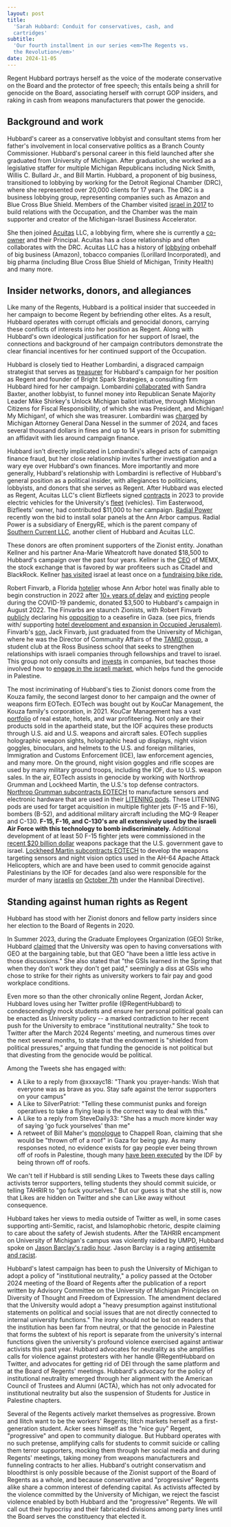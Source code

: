 ```yaml
---
layout: post
title:
  'Sarah Hubbard: Conduit for conservatives, cash, and
  cartridges'
subtitle:
  'Our fourth installment in our series <em>The Regents vs.
  the Revolution</em>'
date: 2024-11-05
---
```


Regent Hubbard portrays herself as the voice of the moderate
conservative on the Board and the protector of free speech;
this entails being a shrill for genocide on the Board,
associating herself with corrupt GOP insiders, and raking in
cash from weapons manufacturers that power the genocide.

## Background and work 

Hubbard's career as a conservative lobbyist and consultant
stems from her father's involvement in local conservative
politics as a Branch County Commissioner. Hubbard's personal
career in this field launched after she graduated from
University of Michigan. After graduation, she worked as a
legislative staffer for multiple Michigan Republicans
including Nick Smith, Willis C. Bullard Jr., and Bill
Martin. Hubbard, a proponent of big business, transitioned
to lobbying by working for the Detroit Regional Chamber
(DRC), where she represented over 20,000 clients for 17
years. The DRC is a business lobbying group, representing
companies such as Amazon and Blue Cross Blue Shield. Members
of the Chamber visited
[israel in 2017](https://web.archive.org/web/20210516002502/https://www.detroitchamber.com/michigan-business-delegation-explores-israeli-startup-ecosystem-cybersecurity-innovation/)
to build relations with the Occupation, and the Chamber was
the main supporter and creator of the Michigan-Israel
Business Accelerator.

She then joined
[Acuitas](https://acuitasllc.com/team_member/sarah-hubbard/)
LLC, a lobbying firm, where she is currently a
[co-owner](https://www.crainsdetroit.com/awards/sarah-hubbard-2020-50-names-know-lobbying)
and their Principal. Acuitas has a close relationship and
often collaborates with the DRC. Acuitas LLC has a history
of
[lobbying](https://www.followthemoney.org/entity-details?eid=106284)
onbehalf of big business (Amazon), tobacco companies
(Lorillard Incorporated), and big pharma (including Blue
Cross Blue Shield of Michigan, Trinity Health) and many
more.

## Insider networks, donors, and allegiances

Like many of the Regents, Hubbard is a political insider
that succeeded in her campaign to become Regent by
befriending other elites. As a result, Hubbard operates with
corrupt officials and genocidal donors, carrying these
conflicts of interests into her position as Regent. Along
with Hubbard's own ideological justification for her support
of Israel, the connections and background of her campaign
contributors demonstrate the clear financial incentives for
her continued support of the Occupation.

Hubbard is closely tied to Heather Lombardini, a disgraced
campaign strategist that serves as
[treasurer](https://cfrsearch.nictusa.com/documents/565170/details/filing/cover?changes=0)
for Hubbard's campaign for her position as Regent and
founder of Bright Spark Strategies, a consulting firm
Hubbard hired for her campaign. Lombardini
[collaborated](https://archive.is/VxozZ) with Sandra Baxter,
another lobbyist, to funnel money into Republican Senate
Majority Leader Mike Shirkey's Unlock Michigan ballot
initiative, through Michigan Citizens for Fiscal
Responsibility, of which she was President, and Michigan! My
Michigan!, of which she was treasurer. Lombardini was
[charged](https://www.michigan.gov/ag/-/media/Project/Websites/AG/releases/2024/February/Lombardini-Complaint.pdf)
by Michigan Attorney General Dana Nessel in the summer of
2024, and faces several thousand dollars in fines and up to
14 years in prison for submitting an affidavit with lies
around campaign finance.

Hubbard isn't directly implicated in Lombardini's alleged
acts of campaign finance fraud, but her close relationship
invites further investigation and a wary eye over Hubbard's
own finances. More importantly and more generally, Hubbard's
relationship with Lombardini is reflective of Hubbard's
general position as a political insider, with allegiances to
politicians, lobbyists, and donors that she serves as
Regent. After Hubbard was elected as Regent, Acuitas LLC's
client Bizfleets signed
[contracts](https://www.linkedin.com/posts/bizfleets_bizfleets-is-honored-to-be-partnered-with-activity-7128760217919508481-3MHw?utm_source=share&utm_medium=member_desktop)
in 2023 to provide electric vehicles for the University's
[fleet](https://www.linkedin.com/posts/bizfleets_goblue-activity-7151629712073629698-wRUR?utm_source=share&utm_medium=member_desktop)
(vehicles). Tim Easterwood, Bizfleets' owner, had
contributed \$11,000 to her campaign.
[Radial Power](https://my.pitchbook.com/profile/509221-09/company/deals#deal-241863-76T)
recently won the bid to install solar panels at the Ann
Arbor campus. Radial Power is a subsidiary of EnergyRE,
which is the parent company of
[Southern Current LLC](https://my.pitchbook.com/profile/495467-65/investor/profile#executives),
another client of Hubbard and Acuitas LLC.

These donors are often prominent supporters of the Zionist
entity. Jonathan Kellner and his partner Ana-Marie
Wheatcroft have donated \$18,500 to Hubbard's campaign over
the past four years. Kellner is the
[CEO](https://www.sifma.org/people/jonathan-kellner/) of
MEMX, the stock exchange that is favored by war profiteers
such as Citadel and BlackRock. Kellner
[has visited](https://ramahridehike.org/northern-israel-trip-2015/)
israel at least once on a
[fundraising bike ride.](https://www.facebook.com/media/set/?set=a.917092178330588.1073741834.163960706977076&type=3)

Robert Finvarb, a Florida
[hotelier](https://robertfinvarbcompanies.com/hotels/) whose
Ann Arbor hotel was finally able to begin construction in
2022 after
[10+ years of delay](https://www.mlive.com/news/ann-arbor/2022/05/ann-arbor-hotel-development-hosts-groundbreaking-after-years-of-delays.html)
and
[evicting](https://docs.house.gov/meetings/VC/VC00/20210727/113955/HHRG-117-VC00-Wstate-BakerJ-20210727.pdf)
people during the COVID-19 pandemic, donated \$3,500 to
Hubbard's campaign in August 2022. The Finvarbs are staunch
Zionists, with Robert Finvarb
[publicly](https://www.linkedin.com/posts/steven-klein-3465a411_this-is-the-single-most-accurate-powerful-ugcPost-7125864918607618048-zcgq?utm_source=share&utm_medium=member_desktop)
declaring his
[opposition](https://www.linkedin.com/posts/simonziff_jewish-groups-rally-for-israel-on-national-activity-7130328138164658176-3CGI?utm_source=share&utm_medium=member_desktop)
to a ceasefire in Gaza. (see pics, friends with/ supporting
[hotel development and expansion in Occupied Jerusalem)](https://www.linkedin.com/posts/eyalgoldberger_intercontinentaljerusalem-hospitalityexcellence-activity-7152992546909007872-kTIY?utm_source=share&utm_medium=member_desktop).
Finvarb's
[son,](https://worldredeye.com/2018/01/residence-inn-miami-sunny-isles-beach-grand-opening-celebration/)
Jack Finvarb, just graduated from the University of
Michigan, where he was the Director of Community Affairs of
the [TAMID group](https://www.michigantamid.org/), a student
club at the Ross Business school that seeks to strengthen
relationships with israeli companies through fellowships and
travel to israel. This group not only consults and
[invests](https://www.michigantamid.org/_files/ugd/31851e_e83f6b5ade644ef4a0fea11c9f36b640.pdf)
in companies, but teaches those involved how to
[engage in the israeli market](https://www.michigantamid.org/_files/ugd/31851e_e83f6b5ade644ef4a0fea11c9f36b640.pdf),
which helps fund the genocide in Palestine.

The most incriminating of Hubbard's ties to Zionist donors
come from the Kouza family, the second largest donor to her
campaign and the owner of weapons firm EOTech. EOTech was
bought out by KouCar Management, the Kouza family's
corporation, in 2021. KouCar Management has a vast
[portfolio](https://koucar.com/companies/) of real estate,
hotels, and war profiteering. Not only are their products
sold in the apartheid state, but the IOF acquires these
products through U.S. aid and U.S. weapons and aircraft
sales. EOTech supplies holographic weapon sights,
holographic head up displays, night vision goggles,
binoculars, and helmets to the U.S. and foreign militaries,
Immigration and Customs Enforcement (ICE), law enforcement
agencies, and many more. On the ground, night vision goggles
and rifle scopes are used by many military ground troops,
including the IOF, due to U.S. weapon sales. In the air,
EOTech assists in genocide by working with Northrop Grumman
and Lockheed Martin, the U.S.'s top defense contractors.
[Northrop Grumman subcontracts EOTECH](https://www.highergov.com/contract/?searchID=-ANdTN0VLWB_1cvojDiQD#subcontract)
to manufacture sensors and electronic hardware that are used
in their
[LITENING pods](https://www.northropgrumman.com/what-we-do/air/litening-advanced-targeting-pod).
These LITENING pods are used for target acquisition in
multiple fighter jets (F-15 and F-16), bombers (B-52), and
additional military aircraft including the MQ-9 Reaper and
C-130. **F-15, F-16, and C-130's are all extensively used by
the israeli Air Force with this technology to bomb
indiscriminately.** Additional development of at least 50
F-15 fighter jets were commissioned in the
[recent \$20 billion dollar](https://apnews.com/article/israel-gaza-20-billion-weapons-us-aid-b6a99129c88a5dcc4a4753e20b5e19ec)
weapons package that the U.S. government gave to israel.
[Lockheed Martin subcontracts EOTECH](https://www.highergov.com/contract/?searchID=-ANdTN0VLWB_1cvojDiQD#subcontract)
to develop the weapons targeting sensors and night vision
optics used in the AH-64 Apache Attack Helicopters, which
are and have been used to commit genocide against
Palestinians by the IOF for decades (and also were
responsible for the murder of many
[israelis](https://electronicintifada.net/blogs/ali-abunimah/israeli-helicopter-shot-civilians-7-october-rave-police-find)
[on](https://www.ynet.co.il/news/article/b111niukzt)
[October 7th](https://electronicintifada.net/blogs/ali-abunimah/shoot-everything-how-israeli-pilots-killed-their-own-civilians)
under the Hannibal Directive).

## Standing against human rights as Regent

Hubbard has stood with her Zionist donors and fellow party
insiders since her election to the Board of Regents in 2020.

In Summer 2023, during the Graduate Employees Organization
(GEO) Strike, Hubbard
[claimed](https://www.michigandaily.com/news/administration/regent-sarah-hubbard-talks-goals-and-concerns-as-new-board-chair/)
that the University was open to having conversations with
GEO at the bargaining table, but that GEO "have been a
little less active in those discussions." She also stated
that "the GSIs learned in the Spring that when they don't
work they don't get paid," seemingly a diss at GSIs who
chose to strike for their rights as university workers to
fair pay and good workplace conditions.

Even more so than the other chronically online Regent,
Jordan Acker, Hubbard loves using her Twitter profile
(@RegentHubbard) to condescendingly mock students and ensure
her personal political goals can be enacted as University
policy \-- a marked contradiction to her recent push for the
University to embrace \"institutional neutrality.\" She took
to Twitter after the March 2024 Regents' meeting, and
numerous times over the next several months, to state that
the endowment is \"shielded from political pressures,\"
arguing that funding the genocide is not political but that
divesting from the genocide would be political.

Among the Tweets she has engaged with:

- A Like to a reply from @xxxayc18: \"Thank you
  :prayer-hands: Wish that everyone was as brave as you.
  Stay safe against the terror supporters on your campus\"
- A Like to SilverPatriot: \"Telling these communist punks
  and foreign operatives to take a flying leap is the
  correct way to deal with this.\"
- A Like to a reply from SteveDaily33: \"She has a much more
  kinder way of saying \'go fuck yourselves\' than me\"
- A retweet of Bill Maher's
  [monologue](https://x.com/billmaher/status/1844938477512675654)
  to Chappell Roan, claiming that she would be "thrown off
  of a roof" in Gaza for being gay. As many responses noted,
  no evidence exists for gay people ever being thrown off of
  roofs in Palestine, though many
  [have been executed](https://x.com/MargBarAmerica/status/1845216563210715327)
  by the IDF by being thrown off of roofs.

We can\'t tell if Hubbard is still sending Likes to Tweets
these days calling activists terror supporters, telling
students they should commit suicide, or telling TAHRIR to
\"go fuck yourselves.\" But our guess is that she still is,
now that Likes are hidden on Twitter and she can Like away
without consequence.

Hubbard takes her views to media outside of Twitter as well,
in some cases supporting anti-Semitic, racist, and
Islamophobic rhetoric, despite claiming to care about the
safety of Jewish students. After the TAHRIR encampment on
University of Michigan's campus was violently raided by
UMPD, Hubbard spoke on
[Jason Barclay's radio hour](https://spreaker.com/episode/university-of-michigan-police-dismantle-pro-hamas-encampment-w-um-regent-board-chair-sarah-hubbard-5-22-24--60132818).
Jason Barclay is a raging
[antisemite and racist](https://x.com/MrJustinBarclay).

Hubbard's latest campaign has been to push the University of
Michigan to adopt a policy of "institutional neutrality," a
policy passed at the October 2024 meeting of the Board of
Regents after the publication of a report written by
Advisory Committee on the University of Michigan Principles
on Diversity of Thought and Freedom of Expression. The
amendment declared that the University would adopt a "heavy
presumption against institutional statements on political
and social issues that are not directly connected to
internal university functions." The irony should not be lost
on readers that the institution has been far from neutral,
or that the genocide in Palestine that forms the subtext of
his report is separate from the university's internal
functions given the university's profound violence exercised
against antiwar activists this past year. Hubbard advocates
for neutrality as she amplifies calls for violence against
protesters with her handle \@RegentHubbard on Twitter, and
advocates for getting rid of DEI through the same platform
and at the Board of Regents' meetings. Hubbard's advocacy
for the policy of institutional neutrality emerged through
her alignment with the American Council of Trustees and
Alumni (ACTA), which has not only advocated for
institutional neutrality but also the suspension of Students
for Justice in Palestine chapters.

Several of the Regents actively market themselves as
progressive. Brown and Ilitch want to be the workers'
Regents; Ilitch markets herself as a first-generation
student. Acker sees himself as the "nice guy" Regent,
"progressive" and open to community dialogue. But Hubbard
operates with no such pretense, amplifying calls for
students to commit suicide or calling them terror
supporters, mocking them through her social media and during
Regents' meetings, taking money from weapons manufacturers
and funneling contracts to her allies. Hubbard's outright
conservatism and bloodthirst is only possible because of the
Zionist support of the Board of Regents as a whole, and
because conservative and "progressive" Regents alike share a
common interest of defending capital. As activists affected
by the violence committed by the University of Michigan, we
reject the fascist violence enabled by both Hubbard and the
"progressive" Regents. We will call out their hypocrisy and
their fabricated divisions among party lines until the Board
serves the constituency that elected it.
